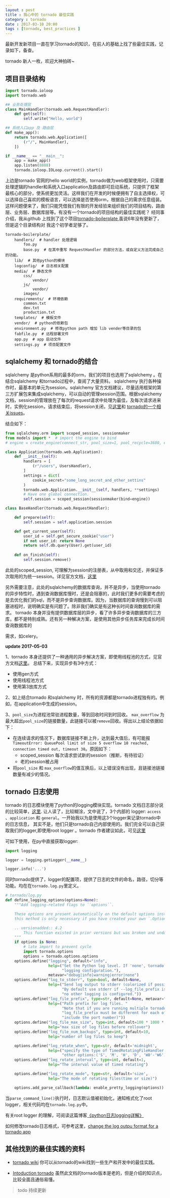 ```yaml
---
layout : post
title : 我心中的 tornado 最佳实践
category : tornado
date : 2017-03-10 20:00
tags : [tornado, best_practices ]
---
```


最新开发新项目一直在学习tornado的知识，在前人的基础上找了些最佳实践，记录如下，备查。

tornado 新人一枚，欢迎大神拍砖~ 

## 项目目录结构

```python
import tornado.ioloop
import tornado.web

## 业务处理层
class MainHandler(tornado.web.RequestHandler):
    def get(self):
        self.write("Hello, world")

## 系统入口app 及 路由层
def make_app():
    return tornado.web.Application([
        (r"/", MainHandler),
    ])

if __name__ == "__main__":
    app = make_app()
    app.listen(8888)
    tornado.ioloop.IOLoop.current().start()
```
上边是tornado 官网的hello world的实例，tornado做为web框架使用时，只需要处理逻辑的handler和系统入口application及路由即可启动系统，只提供了框架
最核心的部分，使系统更加灵活。这样我们在开发的时候便拥有了自主选择权，可以选择自己喜欢的模板语言，可以选择是否使用orm，根据自己的需求任意组装。
这样问题便来了，我们只能凭借我们有限的开发经验来组织我们的项目结构，路由层、业务层、数据库层等。有没有一个tornado的项目结构的最佳实践呢？
经同事介绍，我从github 上找到了这个项目[tornado-boilerplate](https://github.com/bueda/tornado-boilerplate),虽说6年没有更新了，但是这个目录结构对
我这个初学者足够了。

```
tornado-boilerplate/
    handlers/  # handler 处理逻辑
        foo.py
        base.py  # 在其中重写 RequestHandler 的部分方法，或自定义方法完成自己的功能。
    lib/  # 其他python的模块 
    logconfig/  # 日志相关配置
    media/  # 静态文件
        css/
            vendor/
        js/
            vendor/
        images/
    requirements/  # 环境依赖
        common.txt
        dev.txt
        production.txt
    templates/  # 模板文件
    vendor/  # python的依赖包
    environment.py  # 修改python path 增加 lib vender等目录的包
    fabfile.py  # 远程部署文件
    app.py  # app 启动文件
    settings.py  # 项目配置文件 
```

## sqlalchemy 和 tornado的结合

sqlalchemy 是python系用的最多的orm，我们的项目也选用了sqlalchemy 。在结合sqlalchemy 和tornado过程中，查阅了大量资料。
sqlalchemy 执行各种操作时，最基本的单元为session。sqlalchemy 官方文档建议，尽量适用框架的第三方扩展包来集成sqlalchemy，可以自动的管理session范围。根据sqlalchemy 文档，session的管理放在了每次的request请求中处理为最佳，及每次请求进来时，实例化session，请求结束后，将session关闭，见[这里](http://docs.sqlalchemy.org/en/latest/orm/contextual.html#using-thread-local-scope-with-web-applications)和 [tornado的一个相关issues](https://github.com/tornadoweb/tornado/issues/1675)。

结合如下：

```python
from sqlalchemy.orm import scoped_session, sessionmaker
from models import *  # import the engine to bind
# engine = create_engine(connect_str, pool_size=1, pool_recycle=3600, echo=False, max_overflow=10, echo_pool=True)

class Application(tornado.web.Application):
    def __init__(self):
        handlers = [
            (r"/users", UsersHandler),
        ]
        settings = dict(
            cookie_secret="some_long_secret_and_other_settins"
        )
        tornado.web.Application.__init__(self, handlers, **settings)
        # Have one global connection.
        self.session = scoped_session(sessionmaker(bind=engine))

class BaseHandler(tornado.web.RequestHandler):

	def prepare(self):
        self.session = self.application.session

    def get_current_user(self):
        user_id = self.get_secure_cookie("user")
        if not user_id: return None
        return self.db.query(User).get(user_id)
	
	def on_finish(self):
		self.session.remove()
```

此处的scoped_session, 可理解为session的注册表，从中取用和交还，并保证多次取用的为统一session。详见官方文档，[这里](http://docs.sqlalchemy.org/en/latest/orm/contextual.html#sqlalchemy.orm.scoping.scoped_session)

另外需要注意，此处的sqlalchemy的数据库查询，并不是异步，当使用tornado 的异步特性时，遇到查询数据库慢时，还是会阻塞的，此时我们更多的需要考虑的
是去优化我们的sql，而不是异步查询数据库。因为，当数据库的查询慢到可以阻塞进程时，说明确实是有问题了。除非我们确实是有这种长时间查询数据库的需求。
tornado 本身并没有提供数据库层的异步，看了许多异步查询数据库的三方库，都不是特别成熟。还有另一种解决方案，是使用其他异步任务库来完成长时间查询数据库的

需求，如celery。

**update 2017-05-03**

1、tornado 本身还提供了一种通用的异步解决方案，即使用线程池的方式，见官方文档[这里](http://www.tornadoweb.org/en/stable/faq.html#why-isn-t-this-example-with-time-sleep-running-in-parallel)。
总结下来，实现异步有3中方式：
- 使用gen方式
- 使用线程池方式
- 使用第3放库方式

2、如上结合tornado 和sqlalchemy 时，所有的资源都是tornado进程独有的。例如，在application中生成的session。

3、`pool_size`为进程池常驻进程数量，等到回收时间到时回收。 `max_overflow` 为最大超出`pool_size`的链接数量，此链接可以被`remove`回收。得出以上结论依据如下：
- 在连续请求的情况下，数据库链接不断上升，达到最大值后，有可能报 `TimeoutError: QueuePool limit of size 5 overflow 10 reached, connection timed out, timeout 30`。原因如下：
    - scoped_session 每次请求尝试新的session（推断，有待验证）
    - 老的session被占用
- 将`pool_size` 和 `max_overflow`的值互换后，以上错误没有出现，且链接池链接数量有减少的情况。    


## tornado 日志使用

tornado 的日志模块使用了python的logging模块实现。tornado 文档日志部分说的比较简单，[这里](http://www.tornadoweb.org/en/stable/log.html).
让人读了，比较糊涂，文中说了，3个内部的 logger: `access` 、`application` 和 `general`。一开始我以为是使用这3个logger来记录tornado中的日志信息，
其实不是，他们只是tornado自己内部使用的。我们完全可以自己获取我们的logger,即使用root logger 。tornado 作者建议如此，可见[这里](https://groups.google.com/forum/#!topic/python-tornado/QSKNn4_l0Oo)

可如下使用，在py中直接获取logger:
```python 
import logging 

logger = logging.getLogger(__name__)

logger.info('...')
```

同时tornado提供了，logger的配置项，提供了日志的文件的命名，路径，切分等功能。均在在`tornado.log.py`里定义。

```python
# tornado/log.py 
def define_logging_options(options=None):
    """Add logging-related flags to ``options``.

    These options are present automatically on the default options instance;
    this method is only necessary if you have created your own `.OptionParser`.

    .. versionadded:: 4.2
        This function existed in prior versions but was broken and undocumented until 4.2.
    """
    if options is None:
        # late import to prevent cycle
        import tornado.options
        options = tornado.options.options
    options.define("logging", default="info",
                   help=("Set the Python log level. If 'none', tornado won't touch the "
                         "logging configuration."),
                   metavar="debug|info|warning|error|none")
    options.define("log_to_stderr", type=bool, default=None,
                   help=("Send log output to stderr (colorized if possible). "
                         "By default use stderr if --log_file_prefix is not set and "
                         "no other logging is configured."))
    options.define("log_file_prefix", type=str, default=None, metavar="PATH",
                   help=("Path prefix for log files. "
                         "Note that if you are running multiple tornado processes, "
                         "log_file_prefix must be different for each of them (e.g. "
                         "include the port number)"))
    options.define("log_file_max_size", type=int, default=100 * 1000 * 1000,
                   help="max size of log files before rollover")
    options.define("log_file_num_backups", type=int, default=10,
                   help="number of log files to keep")

    options.define("log_rotate_when", type=str, default='midnight',
                   help=("specify the type of TimedRotatingFileHandler interval "
                         "other options:('S', 'M', 'H', 'D', 'W0'-'W6')"))
    options.define("log_rotate_interval", type=int, default=1,
                   help="The interval value of timed rotating")

    options.define("log_rotate_mode", type=str, default='size',
                   help="The mode of rotating files(time or size)")

    options.add_parse_callback(lambda: enable_pretty_logging(options))

```
当`parse_command_line()`执行时，日志默认值被初始化，通知格式化了root logger，相关代码均在`tornado.log.py`中。

有关root logger 的理解，可阅读这篇博客[《python日志logging详解》](https://my.oschina.net/leejun2005/blog/126713)

如何修改tornado日志格式，可参考这里，[change the log outpu format for a tornado app](http://stackoverflow.com/questions/30764666/can-you-change-the-log-output-format-for-a-tornado-app)


## 其他找到的最佳实践的资料

- [tornado wiki](https://github.com/tornadoweb/tornado/wiki/Deployment) 你可以从tornado的wiki找到一些生产和开发中的最佳实践。

- [Intoduction tornado](http://demo.pythoner.com/itt2zh/) 虽然此文档的tornado版本是老的，但是介绍的知识点，比较全面且通俗易懂。

>todo 持续更新


